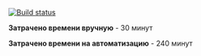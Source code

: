 [![Build status](https://ci.appveyor.com/api/projects/status/32wc2ecajvkx5r9n?svg=true)](https://ci.appveyor.com/project/volontare/aqa5-2)

**Затрачено времени вручную** - 30 минут

**Затрачено времени на автоматизацию** - 240 минут